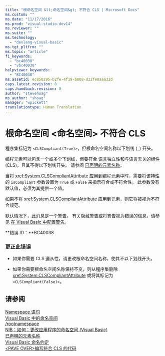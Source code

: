 ```yaml
---
title: "根命名空间 &lt;命名空间&gt; 不符合 CLS | Microsoft Docs"
ms.custom: ""
ms.date: "11/17/2016"
ms.prod: "visual-studio-dev14"
ms.reviewer: ""
ms.suite: ""
ms.technology: 
  - "devlang-visual-basic"
ms.tgt_pltfrm: ""
ms.topic: "article"
f1_keywords: 
  - "bc40038"
  - "vbc40038"
helpviewer_keywords: 
  - "BC40038"
ms.assetid: ec850295-b2fe-4f19-b808-d22fe0aaa32d
caps.latest.revision: 8
caps.handback.revision: 8
author: "stevehoag"
ms.author: "shoag"
manager: "wpickett"
translationtype: Human Translation
---
```

# 根命名空间 &lt;命名空间&gt; 不符合 CLS
程序集标记为 `<CLSCompliant(True)>`，但根命名空间名称以下划线 \(`_`\) 开头。  
  
 编程元素可以包含一个或多个下划线，但要符合 [语言独立性和与语言无关的组件](../Topic/Language%20Independence%20and%20Language-Independent%20Components.md) \(CLS\)，且其不得以下划线开头。 请参阅 [已声明的元素名称](../../visual-basic/programming-guide/language-features/declared-elements/declared-element-names.md)。  
  
 当将 <xref:System.CLSCompliantAttribute> 应用到编程元素中时，需要将该特性的 `isCompliant` 参数设置为 `True` 或 `False` 来指示符合或不符合性。 此参数没有默认值，必须为其提供一个值。  
  
 如果不将 <xref:System.CLSCompliantAttribute> 应用到元素，则它将被视为不符合规范。  
  
 默认情况下，此消息是一个警告。 有关隐藏警告或将警告视为错误的信息，请参见 [在 Visual Basic 中配置警告](/visual-studio/ide/configuring-warnings-in-visual-basic)。  
  
 **错误 ID：**BC40038  
  
### 更正此错误  
  
-   如果你需要 CLS 遵从性，请更改根命名空间名称，使其不以下划线开头。  
  
-   如果你需要根命名空间名称保持不变，则从程序集删除 <xref:System.CLSCompliantAttribute> 或将其标记为 `<CLSCompliant(False)>`。  
  
## 请参阅  
 [Namespace 语句](../../visual-basic/language-reference/statements/namespace-statement.md)   
 [Visual Basic 中的命名空间](../../visual-basic/programming-guide/program-structure/namespaces.md)   
 [\/rootnamespace](../../visual-basic/reference/command-line-compiler/rootnamespace.md)   
 [NIB：如何：更改应用程序的命名空间 \(Visual Basic\)](http://msdn.microsoft.com/zh-cn/029d85c0-e173-4f7a-afba-a29f3aaf6ebf)   
 [已声明的元素名称](../../visual-basic/programming-guide/language-features/declared-elements/declared-element-names.md)   
 [Visual Basic 命名约定](../../visual-basic/programming-guide/program-structure/naming-conventions.md)   
 [\<PAVE OVER\>编写符合 CLS 的代码](http://msdn.microsoft.com/zh-cn/4c705105-69a2-4e5e-b24e-0633bc32c7f3)
